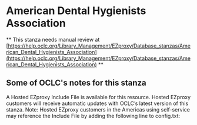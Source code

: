 # American Dental Hygienists Association
** This stanza needs manual review at [https://help.oclc.org/Library_Management/EZproxy/Database_stanzas/American_Dental_Hygienists_Association](https://help.oclc.org/Library_Management/EZproxy/Database_stanzas/American_Dental_Hygienists_Association) **

## Some of OCLC's notes for this stanza

A Hosted EZproxy Include File is available for this resource. Hosted EZproxy customers will receive automatic updates with OCLC&rsquo;s latest version of this stanza. Note: Hosted EZproxy customers in the Americas using self-service may reference the Include File by adding the following line to config.txt:

&nbsp;

&nbsp;
